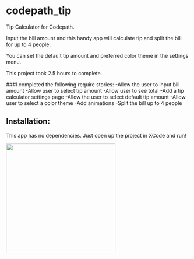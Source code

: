 # codepath_tip
Tip Calculator for Codepath.

Input the bill amount and this handy app will calculate tip and split the bill for up to 4 people.

You can set the default tip amount and preferred color theme in the settings menu.

This project took 2.5 hours to complete.

###I completed the following require stories:
-Allow the user to input bill amount
-Allow user to select tip amount
-Allow user to see total
-Add a tip calculator settings page
-Allow the user to select default tip amount
-Allow user to select a color theme
-Add animations
-Split the bill up to 4 people



## Installation:
This app has no dependencies. Just open up the project in XCode and run!

<img src="https://imgur.com/1pJVZzk" width="300">
